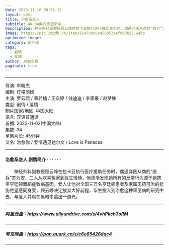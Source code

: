 ```yaml
---
date: 2023-11-16 08:51:12
layout: post
title: 治愈系恋人
subtitle: 4K.34集同步更新中..
description: 神经外科副教授顾云峥在拉卡亚执行医疗援助任务时，偶遇弃医从商的“逃兵”苏为安，二人从欢喜冤家到互生情愫，他逐渐发现她所有的反常行为源于她携带亨廷顿舞蹈症致病基因....
image: https://pic.imgdb.cn/item/6547c086c458853aef9d3b25.webp
optimized_image: 
category: 国产剧
tags:
  - 剧情
  - 爱情
author: 对酒当歌
paginate: true
---
```


---

导演: 牟晓杰  
编剧: 柠檬羽嫣  
主演: 罗云熙 / 章若楠 / 王奕婷 / 钱迪迪 / 李家豪 / 赵梦姝  
类型: 剧情 / 爱情  
制片国家/地区: 中国大陆  
语言: 汉语普通话  
首播: 2023-11-02(中国大陆)  
集数: 34  
单集片长: 45分钟  
又名: 治愈你 / 爱情遇见达尔文 / Love is Panacea  

---

#### 治愈系恋人 剧情简介 · · · · · ·

　　神经外科副教授顾云峥在拉卡亚执行医疗援助任务时，偶遇弃医从商的“逃兵”苏为安，二人从欢喜冤家到互生情愫，他逐渐发现她所有的反常行为源于她携带亨廷顿舞蹈症致病基因。爱人让他对全国三万名亨廷顿患者及家属无药可治的悲伤绝望感同身受，顾云峥决定放弃大好前程，毕生投入到治愈这种罕见病的研究中去，与爱人并肩在黑暗中凿出一道光。

---

##### 阿里云盘：<https://www.aliyundrive.com/s/4vhPkch3oRM>

---

##### 夸克网盘：<https://pan.quark.cn/s/c6e65426dac4>

---

